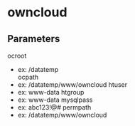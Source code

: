 # owncloud

## Parameters

ocroot
- ex: /datatemp  
ocpath
- ex: /datatemp/www/owncloud
htuser
- ex: www-data
htgroup
- ex: www-data
mysqlpass
- ex: abc123!@#
permpath
- ex: /datatemp/www/owncloud

